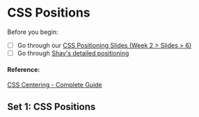 # CSS Positions

Before you begin:

- [ ] Go through our [CSS Positioning Slides (Week 2 > Slides > 6)](https://docs.google.com/presentation/d/1qCGIzhT275Y9SbkGjVBZnpNH2a8b35hp-ifP7fKGzJ8/edit?usp=sharing)
- [ ] Go through [Shay's detailed positioning](http://learn.shayhowe.com/advanced-html-css/detailed-css-positioning/#position-property)

#### Reference: 

[CSS Centering - Complete Guide](https://css-tricks.com/centering-css-complete-guide/)

## Set 1: CSS Positions

